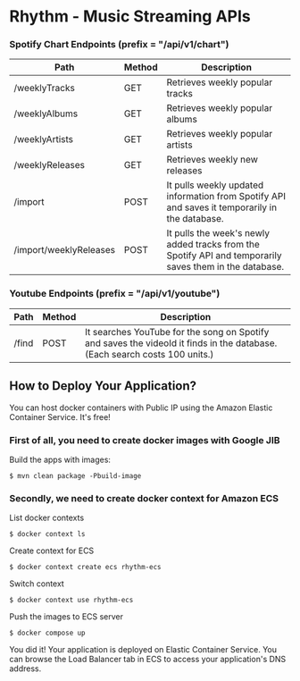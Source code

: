 # Rhythm - Music Streaming APIs

### Spotify Chart Endpoints (prefix = "/api/v1/chart")

| Path                   | Method | Description                                                                                             |
|------------------------|--------|---------------------------------------------------------------------------------------------------------|
| /weeklyTracks          | GET    | Retrieves weekly popular tracks                                                                         |
| /weeklyAlbums          | GET    | Retrieves weekly popular albums                                                                         |
| /weeklyArtists         | GET    | Retrieves weekly popular artists                                                                        |
| /weeklyReleases        | GET    | Retrieves weekly new releases                                                                           |
| /import                | POST   | It pulls weekly updated information from Spotify API and saves it temporarily in the database.          |
| /import/weeklyReleases | POST   | It pulls the week's newly added tracks from the Spotify API and temporarily saves them in the database. |

### Youtube Endpoints (prefix = "/api/v1/youtube")

| Path  | Method | Description                                                                                                                |
|-------|--------|----------------------------------------------------------------------------------------------------------------------------|
| /find | POST   | It searches YouTube for the song on Spotify and saves the videoId it finds in the database. (Each search costs 100 units.) |

## How to Deploy Your Application?

You can host docker containers with Public IP using the Amazon Elastic Container Service.
It's free!

### First of all, you need to create docker images with Google JIB
Build the apps with images:
```shell
$ mvn clean package -Pbuild-image
```

### Secondly, we need to create docker context for Amazon ECS
List docker contexts
```shell
$ docker context ls
```

Create context for ECS
```shell
$ docker context create ecs rhythm-ecs
```

Switch context
```shell
$ docker context use rhythm-ecs
```

Push the images to ECS server
```shell
$ docker compose up
```

You did it! Your application is deployed on Elastic Container Service.
You can browse the Load Balancer tab in ECS to access your application's DNS address.